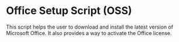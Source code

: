 # Office Setup Script (OSS)

This script helps the user to download and install the latest version of Microsoft Office. It also provides a way to activate the Office license.